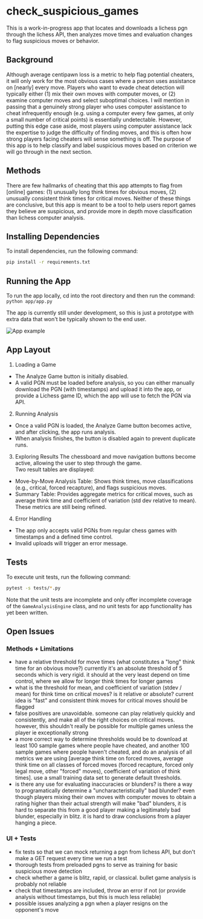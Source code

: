 # check_suspicious_games

This is a work-in-progress app that locates and downloads a lichess pgn through the lichess API, then analyzes move times and evaluation changes to flag suspicious moves or behavior.

## Background

Although average centipawn loss is a metric to help flag potential cheaters, it will only work for the most obvious cases where a person uses assistance on [nearly] every move. Players who want to evade cheat detection will typically either (1) mix their own moves with computer moves, or (2) examine computer moves and select suboptimal choices. I will mention in passing that a genuinely strong player who uses computer assistance to cheat infrequently enough (e.g. using a computer every few games, at only a small number of critical points) is essentially undetectable. However, putting this edge case aside, most players using computer assistance lack the expertise to judge the difficulty of finding moves, and this is often how strong players facing cheaters will sense something is off. The purpose of this app is to help classify and label suspicious moves based on criterion we will go through in the next section.

## Methods

There are few hallmarks of cheating that this app attempts to flag from [online] games: (1) unusually long think times for obvious moves, (2) unusually consistent think times for critical moves. Neither of these things are conclusive, but this app is meant to be a tool to help users report games they believe are suspicious, and provide more in depth move classification than lichess computer analysis.

## Installing Dependencies
To install dependencies, run the following command:
```bash
pip install -r requirements.txt
```

## Running the App

To run the app locally, cd into the root directory and then run the command:
```python app/app.py```

The app is currently still under development, so this is just a prototype with extra data that won't be typically shown to the end user.

![App example](images/check_suspicious_games_app2.png)

## App Layout

1. Loading a Game
- The Analyze Game button is initially disabled.  
- A valid PGN must be loaded before analysis, so you can either manually download the PGN (with timestamps) and upload it into the app, or provide a Lichess game ID, which the app will use to fetch the PGN via API.  

2. Running Analysis
- Once a valid PGN is loaded, the Analyze Game button becomes active, and after clicking, the app runs analysis.  
- When analysis finishes, the button is disabled again to prevent duplicate runs.  

3. Exploring Results
The chessboard and move navigation buttons become active, allowing the user to step through the game.  
Two result tables are displayed:

- Move-by-Move Analysis Table: Shows think times, move classifications (e.g., critical, forced recapture), and flags suspicious moves.
- Summary Table: Provides aggregate metrics for critical moves, such as average think time and coefficient of variation (std dev relative to mean). These metrics are still being refined.

4. Error Handling
- The app only accepts valid PGNs from regular chess games with timestamps and a defined time control.
- Invalid uploads will trigger an error message.

## Tests
To execute unit tests, run the following command:
```bash
pytest -s tests/*.py
```

Note that the unit tests are incomplete and only offer incomplete coverage of the `GameAnalysisEngine` class, and no unit tests for app functionality has yet been written.

## Open Issues
### Methods + Limitations
- have a relative threshold for move times (what constitutes a "long" think time for an obvious move?) currently it's an absolute threshold of 5 seconds which is very rigid. it should at the very least depend on time control, where we allow for longer think times for longer games
- what is the threshold for mean, and coefficient of variation (stdev / mean) for think time on critical moves? is it relative or absolute? current idea is "fast" and consistent think moves for critical moves should be flagged
- false positives are unavoidable. someone can play relatively quickly and consistently, and make all of the right choices on critical moves. however, this shouldn't really be possible for multiple games unless the player ie exceptionally strong
- a more correct way to determine thresholds would be to download at least 100 sample games where people have cheated, and another 100 sample games where people haven't cheated, and do an analysis of all metrics we are using [average think time on forced moves, average think time on all classes of forced moves (forced recapture, forced only legal move, other "forced" moves), coefficient of variation of think times]. use a small training data set to generate default thresholds.
- is there any use for evaluating inaccuracies or blunders? is there a way to programatically determine a "uncharacteristically" bad blunder? even though players mixing their own moves with computer moves to obtain a rating higher than their actual strength will make "bad" blunders, it is hard to separate this from a good player making a legitimately bad blunder, especially in blitz. it is hard to draw conclusions from a player hanging a piece.

### UI + Tests
- fix tests so that we can mock returning a pgn from lichess API, but don't make a GET request every time we run a test
- thorough tests from preloaded pgns to serve as training for basic suspicious move detection
- check whether a game is blitz, rapid, or classical. bullet game analysis is probably not reliable
- check that timestamps are included, throw an error if not (or provide analysis without timestamps, but this is much less reliable)
- possible issues analyzing a pgn when a player resigns on the opponent's move

